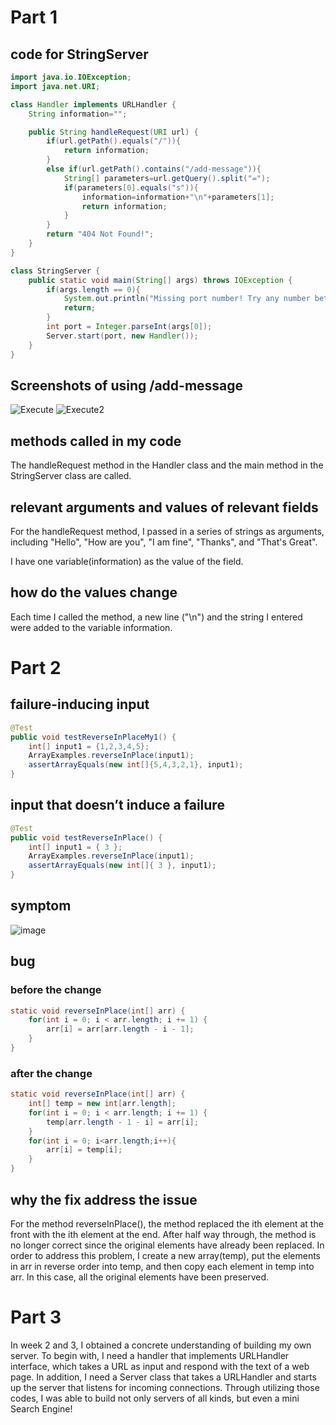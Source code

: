 # Part 1 
## code for StringServer
```java
import java.io.IOException;
import java.net.URI;

class Handler implements URLHandler {
    String information="";

    public String handleRequest(URI url) {
        if(url.getPath().equals("/")){
            return information;
        }
        else if(url.getPath().contains("/add-message")){
            String[] parameters=url.getQuery().split("=");
            if(parameters[0].equals("s")){
                information=information+"\n"+parameters[1];
                return information;
            }
        }
        return "404 Not Found!";
    }
}

class StringServer {
    public static void main(String[] args) throws IOException {
        if(args.length == 0){
            System.out.println("Missing port number! Try any number between 1024 to 49151");
            return;
        }
        int port = Integer.parseInt(args[0]);
        Server.start(port, new Handler());
    }
}
```

## Screenshots of using /add-message
![Execute](https://user-images.githubusercontent.com/117802747/214969694-82553585-8183-4494-94a8-8bf52cb81421.png)
![Execute2](https://user-images.githubusercontent.com/117802747/214969714-d7e1b74a-859b-4cc3-9d67-ebf6ee63e2db.png)

## methods called in my code
The handleRequest method in the Handler class and the main method in the StringServer class are called.

## relevant arguments and values of relevant fields
For the handleRequest method, I passed in a series of strings as arguments, including "Hello", "How are you", "I am fine", "Thanks", and "That's Great".

I have one variable(information) as the value of the field.

## how do the values change
Each time I called the method, a new line ("\n") and the string I entered were added to the variable information.

# Part 2
## failure-inducing input 
```java
@Test
public void testReverseInPlaceMy1() {
    int[] input1 = {1,2,3,4,5};
    ArrayExamples.reverseInPlace(input1);
    assertArrayEquals(new int[]{5,4,3,2,1}, input1);
}
```    

## input that doesn’t induce a failure
```java
@Test 
public void testReverseInPlace() {
    int[] input1 = { 3 };
    ArrayExamples.reverseInPlace(input1);
    assertArrayEquals(new int[]{ 3 }, input1);
}
```
## symptom
![image](https://user-images.githubusercontent.com/117802747/214973688-9b43853c-3670-4db0-8d46-d0ed0d18ad30.png)

## bug
### before the change
```java
static void reverseInPlace(int[] arr) {
    for(int i = 0; i < arr.length; i += 1) {
        arr[i] = arr[arr.length - i - 1];
    }
}
```

### after the change
```java
static void reverseInPlace(int[] arr) {
    int[] temp = new int[arr.length];
    for(int i = 0; i < arr.length; i += 1) {
        temp[arr.length - 1 - i] = arr[i];
    }
    for(int i = 0; i<arr.length;i++){
        arr[i] = temp[i];
    }
}
```
## why the fix address the issue
  For the method reverseInPlace(), the method replaced the ith element at the front with the ith element at the end. After half way through, the method is no longer correct since the original elements have already been replaced.
  In order to address this problem, I create a new array(temp), put the elements in arr in reverse order into temp, and then copy each element in temp into arr. In this case, all the original elements have been preserved.

# Part 3
In week 2 and 3, I obtained a concrete understanding of building my own server. To begin with, I need a handler that implements URLHandler interface, 
which takes a URL as input and respond with the text of a web page. In addition, I need a Server class that takes a URLHandler and starts up the server that listens for incoming connections.
Through utilizing those codes, I was able to build not only servers of all kinds, but even a mini Search Engine! 
